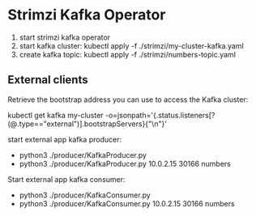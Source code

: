 
# Strimzi Kafka Operator

1.  start strimzi kafka operator
2.  start kafka cluster: kubectl apply -f ./strimzi/my-cluster-kafka.yaml
3.  create kafka topic: kubectl apply -f ./strimzi/numbers-topic.yaml

## External clients

Retrieve the bootstrap address you can use to access the Kafka cluster:

kubectl get kafka my-cluster -o=jsonpath='{.status.listeners[?(@.type=="external")].bootstrapServers}{"\n"}'

start external app kafka producer:

* python3 ./producer/KafkaProducer.py <IP K8s API> <port> <topic>
* python3 ./producer/KafkaProducer.py 10.0.2.15 30166 numbers

Start external app kafka consumer:

* python3 ./producer/KafkaConsumer.py <IP K8s API> <port> <topic>
* python3 ./producer/KafkaConsumer.py 10.0.2.15 30166 numbers
